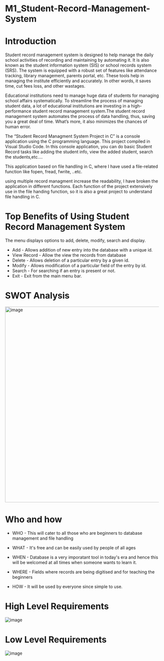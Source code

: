 # M1_Student-Record-Management-System
# Introduction
 Student record management system is designed to help manage the daily school activities of recording and maintaining by automating it. It is also known as the student information system (SIS) or school records system (SRS). 
The system is equipped with a robust set of features like attendance tracking, library management, parents portal, etc. These tools help in managing the institute efficiently and accurately. In other words, it saves time, cut fees loss, and other wastages.

Educational institutions need to manage huge data of students for managing school affairs systematically. To streamline the process of managing student data, a lot of educational institutions are investing in a high-performance student record management system.The student record management system automates the process of data handling, thus, saving you a great deal of time. What’s more, it also minimizes the chances of human error.

The “Student Record Managment System Project in C” is a console application using the C programming language. This project compiled in Visual Studio Code. In this console application, you can do basic Student Record tasks like adding the student info, view the added student, search the students,etc....

This application based on file handling in C, where I have used a file-related function like fopen, fread, fwrite, ..etc.

using multiple record managment increase the readability, I have broken the application in different functions. Each function of the project extensively use in the file handing function, so it is also a great project to understand file handling in C.

# Top Benefits of Using Student Record Management System
The menu displays options to add, delete, modify, search and display.
-  Add - Allows addition of new entry into the database with a unique id. 
-  View Record - Allow the view the records from database 
-  Delete - Allows deletion of a particular entry by a given id. 
-  Modify - Allows modification of a particular field of the entry by id. 
-  Search - For searching if an entry is present or not. 
-  Exit - Exit from the main menu bar.

# SWOT Analysis
<img width="640" alt="image" src="https://user-images.githubusercontent.com/102716839/161013203-229001fa-0b18-4b41-8b75-52102fcb1955.png">


# Who and how

- WHO - This will cater to all those who are beginners to database management and file handling

- WHAT - It's free and can be easily used by people of all ages

- WHEN - Database is a very imporatant tool in today's era and hence this will be welcomed at all times when someone wants to learn it.

- WHERE - Fields where records are being digitised and for teaching the beginners

- HOW - It will be used by everyone since simple to use.

# High Level Requirements
![image](https://user-images.githubusercontent.com/102716839/161014051-91f3bfc8-d996-4b93-aff8-8ba4cd805d32.png)

# Low Level Requirements
![image](https://user-images.githubusercontent.com/102716839/161014154-f61eb472-7a07-4405-8e6e-92c39708f09e.png)


